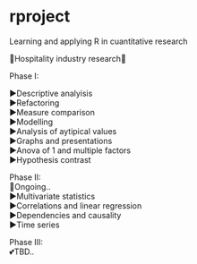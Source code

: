 # rproject
Learning and applying R in cuantitative research 

🔎Hospitality industry research🔎

Phase I:

▶️Descriptive analyisis   
▶️Refactoring   
▶️Measure comparison    
▶️Modelling   
▶️Analysis of aytipical values    
▶️Graphs and presentations    
▶️Anova of 1 and multiple factors   
▶️Hypothesis contrast   

Phase II:     
👻Ongoing..   
▶️Multivariate statistics   
▶️Correlations and linear regression    
▶️Dependencies and causality    
▶️Time series   

Phase III:  
💕TBD..   
